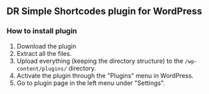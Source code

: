 ## DR Simple Shortcodes plugin for WordPress

### How to install plugin

1. Download the plugin
2. Extract all the files.
3. Upload everything (keeping the directory structure) to the `/wp-content/plugins/` directory.
4. Activate the plugin through the "Plugins" menu in WordPress.
5. Go to plugin page in the left menu under "Settings".
